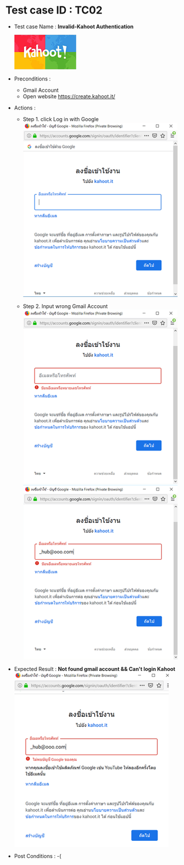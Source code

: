 # Test case ID : TC02
* Test case Name : **Invalid-Kahoot Authentication**

     ![Kahoot](kahoot.jpg)

* Preconditions : 
  * Gmail Account
  * Open website https://create.kahoot.it/ 
  
* Actions : 
  * Step 1. click Log in with Google
  ![Kahoot](TC02_Kahoot01.png)
  
  * Step 2. Input wrong Gmail Account
  ![Kahoot](TC02_Kahoot02.png)![Kahoot](TC02_Kahoot03.png)
  
* Expected Result : **Not found gmail account && Can't login Kahoot**
  ![Kahoot](TC02_Kahoot04.png)
  
* Post Conditions : -(
  
